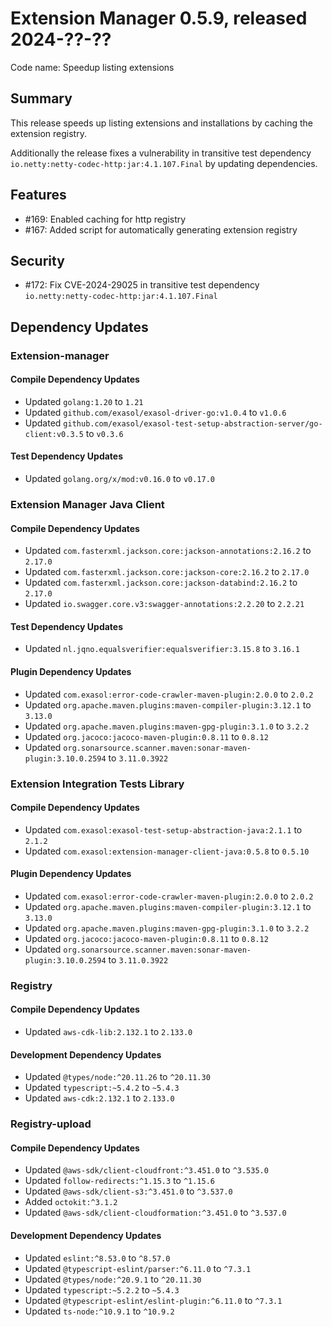 # Extension Manager 0.5.9, released 2024-??-??

Code name: Speedup listing extensions

## Summary

This release speeds up listing extensions and installations by caching the extension registry.

Additionally the release fixes a vulnerability in transitive test dependency `io.netty:netty-codec-http:jar:4.1.107.Final` by updating dependencies.

## Features

* #169: Enabled caching for http registry
* #167: Added script for automatically generating extension registry

## Security

* #172: Fix CVE-2024-29025 in transitive test dependency `io.netty:netty-codec-http:jar:4.1.107.Final`
## Dependency Updates

### Extension-manager

#### Compile Dependency Updates

* Updated `golang:1.20` to `1.21`
* Updated `github.com/exasol/exasol-driver-go:v1.0.4` to `v1.0.6`
* Updated `github.com/exasol/exasol-test-setup-abstraction-server/go-client:v0.3.5` to `v0.3.6`

#### Test Dependency Updates

* Updated `golang.org/x/mod:v0.16.0` to `v0.17.0`

### Extension Manager Java Client

#### Compile Dependency Updates

* Updated `com.fasterxml.jackson.core:jackson-annotations:2.16.2` to `2.17.0`
* Updated `com.fasterxml.jackson.core:jackson-core:2.16.2` to `2.17.0`
* Updated `com.fasterxml.jackson.core:jackson-databind:2.16.2` to `2.17.0`
* Updated `io.swagger.core.v3:swagger-annotations:2.2.20` to `2.2.21`

#### Test Dependency Updates

* Updated `nl.jqno.equalsverifier:equalsverifier:3.15.8` to `3.16.1`

#### Plugin Dependency Updates

* Updated `com.exasol:error-code-crawler-maven-plugin:2.0.0` to `2.0.2`
* Updated `org.apache.maven.plugins:maven-compiler-plugin:3.12.1` to `3.13.0`
* Updated `org.apache.maven.plugins:maven-gpg-plugin:3.1.0` to `3.2.2`
* Updated `org.jacoco:jacoco-maven-plugin:0.8.11` to `0.8.12`
* Updated `org.sonarsource.scanner.maven:sonar-maven-plugin:3.10.0.2594` to `3.11.0.3922`

### Extension Integration Tests Library

#### Compile Dependency Updates

* Updated `com.exasol:exasol-test-setup-abstraction-java:2.1.1` to `2.1.2`
* Updated `com.exasol:extension-manager-client-java:0.5.8` to `0.5.10`

#### Plugin Dependency Updates

* Updated `com.exasol:error-code-crawler-maven-plugin:2.0.0` to `2.0.2`
* Updated `org.apache.maven.plugins:maven-compiler-plugin:3.12.1` to `3.13.0`
* Updated `org.apache.maven.plugins:maven-gpg-plugin:3.1.0` to `3.2.2`
* Updated `org.jacoco:jacoco-maven-plugin:0.8.11` to `0.8.12`
* Updated `org.sonarsource.scanner.maven:sonar-maven-plugin:3.10.0.2594` to `3.11.0.3922`

### Registry

#### Compile Dependency Updates

* Updated `aws-cdk-lib:2.132.1` to `2.133.0`

#### Development Dependency Updates

* Updated `@types/node:^20.11.26` to `^20.11.30`
* Updated `typescript:~5.4.2` to `~5.4.3`
* Updated `aws-cdk:2.132.1` to `2.133.0`

### Registry-upload

#### Compile Dependency Updates

* Updated `@aws-sdk/client-cloudfront:^3.451.0` to `^3.535.0`
* Updated `follow-redirects:^1.15.3` to `^1.15.6`
* Updated `@aws-sdk/client-s3:^3.451.0` to `^3.537.0`
* Added `octokit:^3.1.2`
* Updated `@aws-sdk/client-cloudformation:^3.451.0` to `^3.537.0`

#### Development Dependency Updates

* Updated `eslint:^8.53.0` to `^8.57.0`
* Updated `@typescript-eslint/parser:^6.11.0` to `^7.3.1`
* Updated `@types/node:^20.9.1` to `^20.11.30`
* Updated `typescript:~5.2.2` to `~5.4.3`
* Updated `@typescript-eslint/eslint-plugin:^6.11.0` to `^7.3.1`
* Updated `ts-node:^10.9.1` to `^10.9.2`

